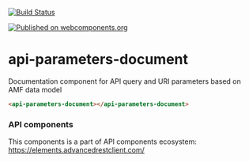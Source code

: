 [![Build Status](https://travis-ci.org/advanced-rest-client/api-url-data-model.svg?branch=stage)](https://travis-ci.org/advanced-rest-client/api-parameters-document)

[![Published on webcomponents.org](https://img.shields.io/badge/webcomponents.org-published-blue.svg)](https://www.webcomponents.org/element/advanced-rest-client/api-parameters-document)

# api-parameters-document

Documentation component for API query and URI parameters based on AMF data model

```html
<api-parameters-document></api-parameters-document>
```

### API components

This components is a part of API components ecosystem: https://elements.advancedrestclient.com/

